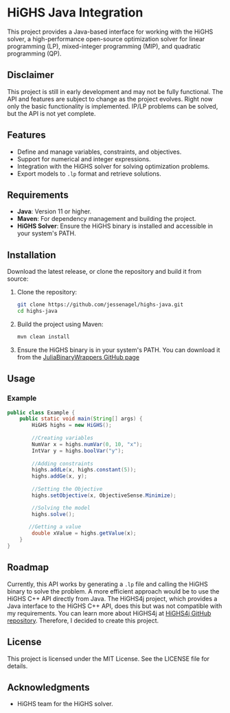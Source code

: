 # HiGHS Java Integration

This project provides a Java-based interface for working with the HiGHS solver, a high-performance open-source optimization solver for linear programming (LP), mixed-integer programming (MIP), and quadratic programming (QP).


## Disclaimer
This project is still in early development and may not be fully functional. The API and features are subject to change as the project evolves. 
Right now only the basic functionality is implemented. IP/LP problems can be solved, but the API is not yet complete.
## Features

- Define and manage variables, constraints, and objectives.
- Support for numerical and integer expressions.
- Integration with the HiGHS solver for solving optimization problems.
- Export models to `.lp` format and retrieve solutions.

## Requirements

- **Java**: Version 11 or higher.
- **Maven**: For dependency management and building the project.
- **HiGHS Solver**: Ensure the HiGHS binary is installed and accessible in your system's PATH.

## Installation
Download the latest release, or clone the repository and build it from source:
1. Clone the repository:
   ```bash
   git clone https://github.com/jessenagel/highs-java.git
   cd highs-java
2. Build the project using Maven:
   ```bash
   mvn clean install
   ```
3. Ensure the HiGHS binary is in your system's PATH. You can download it from the [
   JuliaBinaryWrappers GitHub page](https://github.com/JuliaBinaryWrappers/HiGHSstatic_jll.jl/releases)

## Usage
### Example
```java
public class Example {
    public static void main(String[] args) {
        HiGHS highs = new HiGHS();
        
        //Creating variables
        NumVar x = highs.numVar(0, 10, "x");
        IntVar y = highs.boolVar("y");
        
        //Adding constraints
        highs.addLe(x, highs.constant(5));
        highs.addGe(x, y);
        
        //Setting the Objective
        highs.setObjective(x, ObjectiveSense.Minimize);

        //Solving the model
        highs.solve();
        
       //Getting a value
        double xValue = highs.getValue(x);
    }
}
```


## Roadmap
Currently, this API works by generating a `.lp` file and calling the HiGHS binary to solve the problem.
A more efficient approach would be to use the HiGHS C++ API directly from Java.
The HiGHS4j project, which provides a Java interface to the HiGHS C++ API, does this but was not compatible with my requirements. You can learn more about HiGHS4j at [HiGHS4j GitHub repository](https://github.com/ERGO-Code/HiGHS4j).
Therefore, I decided to create this project.
## License
This project is licensed under the MIT License. See the LICENSE file for details.

## Acknowledgments
* HiGHS team for the HiGHS solver.